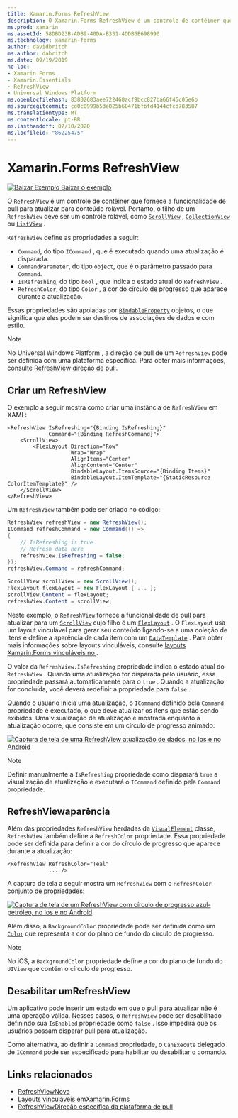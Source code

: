 ```yaml
---
title: Xamarin.Forms RefreshView
description: O Xamarin.Forms RefreshView é um controle de contêiner que fornece a funcionalidade de pull para atualizar para conteúdo rolável.
ms.prod: xamarin
ms.assetId: 58DBD23B-ADB9-40DA-B331-4DDB6E698990
ms.technology: xamarin-forms
author: davidbritch
ms.author: dabritch
ms.date: 09/19/2019
no-loc:
- Xamarin.Forms
- Xamarin.Essentials
- RefreshView
- Universal Windows Platform
ms.openlocfilehash: 83802683aee722468acf9bcc827ba66f45c05e6b
ms.sourcegitcommit: cd0c0999b53e825b60471bfbfd4144cfcd783587
ms.translationtype: MT
ms.contentlocale: pt-BR
ms.lasthandoff: 07/10/2020
ms.locfileid: "86225475"
---
```

# <a name="xamarinforms-refreshview"></a>Xamarin.Forms RefreshView

[![Baixar Exemplo](~/media/shared/download.png) Baixar o exemplo](https://docs.microsoft.com/samples/xamarin/xamarin-forms-samples/userinterface-refreshviewdemo/)

O `RefreshView` é um controle de contêiner que fornece a funcionalidade de pull para atualizar para conteúdo rolável. Portanto, o filho de um `RefreshView` deve ser um controle rolável, como [`ScrollView`](xref:Xamarin.Forms.ScrollView) , [`CollectionView`](xref:Xamarin.Forms.CollectionView) ou [`ListView`](xref:Xamarin.Forms.ListView) .

`RefreshView` define as propriedades a seguir:

- `Command`, do tipo `ICommand` , que é executado quando uma atualização é disparada.
- `CommandParameter`, do tipo `object`, que é o parâmetro passado para `Command`.
- `IsRefreshing`, do tipo `bool` , que indica o estado atual do `RefreshView` .
- `RefreshColor`, do tipo `Color` , a cor do círculo de progresso que aparece durante a atualização.

Essas propriedades são apoiadas por [`BindableProperty`](xref:Xamarin.Forms.BindableProperty) objetos, o que significa que eles podem ser destinos de associações de dados e com estilo.

> [!NOTE]
> No Universal Windows Platform , a direção de pull de um `RefreshView` pode ser definida com uma plataforma específica. Para obter mais informações, consulte [ RefreshView direção de pull](~/xamarin-forms/platform/windows/refreshview-pulldirection.md).

## <a name="create-a-refreshview"></a>Criar um RefreshView

O exemplo a seguir mostra como criar uma instância de `RefreshView` em XAML:

```xaml
<RefreshView IsRefreshing="{Binding IsRefreshing}"
             Command="{Binding RefreshCommand}">
    <ScrollView>
        <FlexLayout Direction="Row"
                    Wrap="Wrap"
                    AlignItems="Center"
                    AlignContent="Center"
                    BindableLayout.ItemsSource="{Binding Items}"
                    BindableLayout.ItemTemplate="{StaticResource ColorItemTemplate}" />
    </ScrollView>
</RefreshView>
```

Um `RefreshView` também pode ser criado no código:

```csharp
RefreshView refreshView = new RefreshView();
ICommand refreshCommand = new Command(() =>
{
    // IsRefreshing is true
    // Refresh data here
    refreshView.IsRefreshing = false;
});
refreshView.Command = refreshCommand;

ScrollView scrollView = new ScrollView();
FlexLayout flexLayout = new FlexLayout { ... };
scrollView.Content = flexLayout;
refreshView.Content = scrollView;
```

Neste exemplo, o `RefreshView` fornece a funcionalidade de pull para atualizar para um [`ScrollView`](xref:Xamarin.Forms.ScrollView) cujo filho é um [`FlexLayout`](xref:Xamarin.Forms.FlexLayout) . O `FlexLayout` usa um layout vinculável para gerar seu conteúdo ligando-se a uma coleção de itens e define a aparência de cada item com um [`DataTemplate`](xref:Xamarin.Forms.DataTemplate) . Para obter mais informações sobre layouts vinculáveis, consulte [layouts Xamarin.Forms vinculáveis no ](~/xamarin-forms/user-interface/layouts/bindable-layouts.md).

O valor da `RefreshView.IsRefreshing` propriedade indica o estado atual do `RefreshView` . Quando uma atualização for disparada pelo usuário, essa propriedade passará automaticamente para o `true` . Quando a atualização for concluída, você deverá redefinir a propriedade para `false` .

Quando o usuário inicia uma atualização, o `ICommand` definido pela `Command` propriedade é executado, o que deve atualizar os itens que estão sendo exibidos. Uma visualização de atualização é mostrada enquanto a atualização ocorre, que consiste em um círculo de progresso animado:

[![Captura de tela de uma RefreshView atualização de dados, no Ios e no Android](refreshview-images/default-progress-circle.png "[! Parar. Não-LOC (RefreshView)] atualizando dados")](refreshview-images/default-progress-circle-large.png#lightbox "[! Parar. Não-LOC (RefreshView)] atualizando dados")

> [!NOTE]
> Definir manualmente a `IsRefreshing` propriedade como disparará `true` a visualização de atualização e executará o `ICommand` definido pela `Command` propriedade.

## <a name="refreshview-appearance"></a>RefreshViewaparência

Além das propriedades `RefreshView` herdadas da [`VisualElement`](xref:Xamarin.Forms.VisualElement) classe, `RefreshView` também define a `RefreshColor` propriedade. Essa propriedade pode ser definida para definir a cor do círculo de progresso que aparece durante a atualização:

```xaml
<RefreshView RefreshColor="Teal"
             ... />
```

A captura de tela a seguir mostra um `RefreshView` com o `RefreshColor` conjunto de propriedades:

[![Captura de tela de um RefreshView com círculo de progresso azul-petróleo, no Ios e no Android](refreshview-images/teal-progress-circle.png "[! Parar. Não-LOC (RefreshView)] com um círculo de progresso azul-petróleo")](refreshview-images/teal-progress-circle-large.png#lightbox "[! Parar. Não-LOC (RefreshView)] com um círculo de progresso azul-petróleo")

Além disso, a `BackgroundColor` propriedade pode ser definida como um [`Color`](xref:Xamarin.Forms.Color) que representa a cor do plano de fundo do círculo de progresso.

> [!NOTE]
> No iOS, a `BackgroundColor` propriedade define a cor do plano de fundo do `UIView` que contém o círculo de progresso.

## <a name="disable-a-refreshview"></a>Desabilitar umRefreshView

Um aplicativo pode inserir um estado em que o pull para atualizar não é uma operação válida. Nesses casos, o `RefreshView` pode ser desabilitado definindo sua `IsEnabled` propriedade como `false` . Isso impedirá que os usuários possam disparar pull para atualização.

Como alternativa, ao definir a `Command` propriedade, o `CanExecute` delegado de `ICommand` pode ser especificado para habilitar ou desabilitar o comando.

## <a name="related-links"></a>Links relacionados

- [RefreshViewNova](https://docs.microsoft.com/samples/xamarin/xamarin-forms-samples/userinterface-refreshviewdemo/)
- [Layouts vinculáveis emXamarin.Forms](~/xamarin-forms/user-interface/layouts/bindable-layouts.md)
- [RefreshViewDireção específica da plataforma de pull](~/xamarin-forms/platform/windows/refreshview-pulldirection.md)
